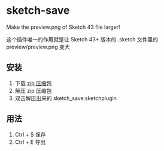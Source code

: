sketch-save
===========

Make the preview.png of Sketch 43 file larger!

这个插件唯一的作用就是让 Sketch 43+ 版本的 .sketch 文件里的 preview/preview.png 变大

## 安装
1. 下载 [zip 压缩包](https://github.com/yetone/sketch-save/archive/master.zip)
2. 解压 zip 压缩包
3. 双击解压出来的 sketch_save.sketchplugin

## 用法

1. Ctrl + S 保存
2. Ctrl + E 导出
